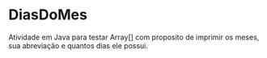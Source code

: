 # DiasDoMes
Atividade em Java para testar Array[] com proposito de imprimir os meses, sua abreviação e quantos dias ele possui.
